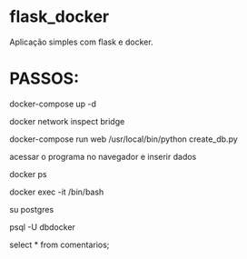 # flask_docker
Aplicação simples com flask e docker.


# PASSOS:

docker-compose up -d

docker network inspect bridge

docker-compose run web /usr/local/bin/python create_db.py

acessar o programa no navegador e inserir dados

docker ps

docker exec -it <id container do db> /bin/bash

su postgres
  
psql -U dbdocker
  
select * from comentarios;

